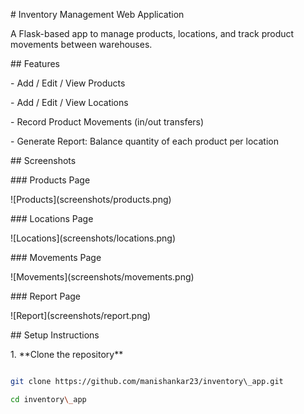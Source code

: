 \# Inventory Management Web Application



A Flask-based app to manage products, locations, and track product movements between warehouses.



\## Features



\- Add / Edit / View Products

\- Add / Edit / View Locations

\- Record Product Movements (in/out transfers)

\- Generate Report: Balance quantity of each product per location



\## Screenshots



\### Products Page

!\[Products](screenshots/products.png)



\### Locations Page

!\[Locations](screenshots/locations.png)



\### Movements Page

!\[Movements](screenshots/movements.png)



\### Report Page

!\[Report](screenshots/report.png)



\## Setup Instructions



1\. \*\*Clone the repository\*\*



```bash

git clone https://github.com/manishankar23/inventory\_app.git

cd inventory\_app




